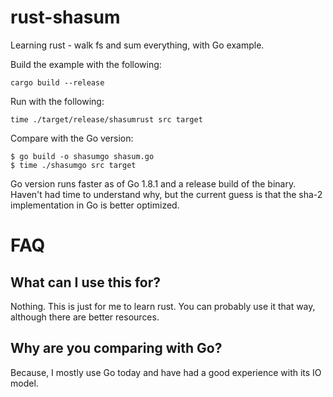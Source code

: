 # rust-shasum

Learning rust - walk fs and sum everything, with Go example.

Build the example with the following:

```
cargo build --release
```

Run with the following:

```console
time ./target/release/shasumrust src target
```

Compare with the Go version:

```console
$ go build -o shasumgo shasum.go
$ time ./shasumgo src target
```

Go version runs faster as of Go 1.8.1 and a release build of the binary.
Haven't had time to understand why, but the current guess is that the sha-2
implementation in Go is better optimized.

# FAQ

## What can I use this for?

Nothing. This is just for me to learn rust. You can probably use it that way,
although there are better resources.

## Why are you comparing with Go?

Because, I mostly use Go today and have had a good experience with its IO
model.
